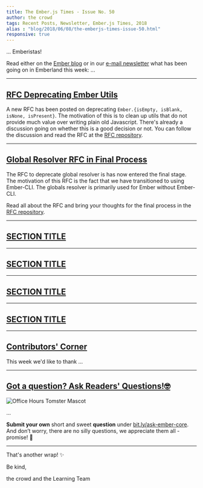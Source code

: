 ```yaml
---
title: The Ember.js Times - Issue No. 50
author: the crowd
tags: Recent Posts, Newsletter, Ember.js Times, 2018
alias : "blog/2018/06/08/the-emberjs-times-issue-50.html"
responsive: true
---
```


... Emberistas!

Read either on the [Ember blog](https://www.emberjs.com/blog/2018/06/08/the-emberjs-times-issue-50.html) or in our [e-mail newsletter](https://the-emberjs-times.ongoodbits.com/2018/06/08/issue-50) what has been going on in Emberland this week:
...

---

## [RFC Deprecating Ember Utils](https://github.com/emberjs/rfcs/pull/334)
A new RFC has been posted on deprecating `Ember.{isEmpty, isBlank, isNone, isPresent}`. The motivation of this is to clean up utils that do not provide much value over writing plain old Javascript. There's already a discussion going on whether this is a good decision or not. You can follow the discussion and read the RFC at the [RFC repository](https://github.com/emberjs/rfcs/pull/334).

---

## [Global Resolver RFC in Final Process](https://github.com/emberjs/rfcs/pull/331)
The RFC to deprecate global resolver is has now entered the final stage. The motivation of this RFC is the fact that we have transitioned to using Ember-CLI. The globals resolver is primarily used for Ember without Ember-CLI.

Read all about the RFC and bring your thoughts for the final process in the [RFC repository](https://github.com/emberjs/rfcs/pull/331).


---

## [SECTION TITLE](#section-url)



---

## [SECTION TITLE](#section-url)



---

## [SECTION TITLE](#section-url)



---

## [SECTION TITLE](#section-url)



---

## [Contributors' Corner](https://guides.emberjs.com/v3.1.0/contributing/repositories/)

<p>This week we'd like to thank ...
</p>

---

## [Got a question? Ask Readers' Questions!🤓](https://docs.google.com/forms/d/e/1FAIpQLScqu7Lw_9cIkRtAiXKitgkAo4xX_pV1pdCfMJgIr6Py1V-9Og/viewform)

<div class="blog-row">
  <img class="float-right small transparent padded" alt="Office Hours Tomster Mascot" title="Readers' Questions" src="/images/tomsters/officehours.png" />

  <p>...</p>

<p><strong>Submit your own</strong> short and sweet <strong>question</strong> under <a href="https://bit.ly/ask-ember-core" target="rq">bit.ly/ask-ember-core</a>. And don’t worry, there are no silly questions, we appreciate them all - promise! 🤞</p>

</div>

---

That's another wrap!  ✨

Be kind,

the crowd and the Learning Team
